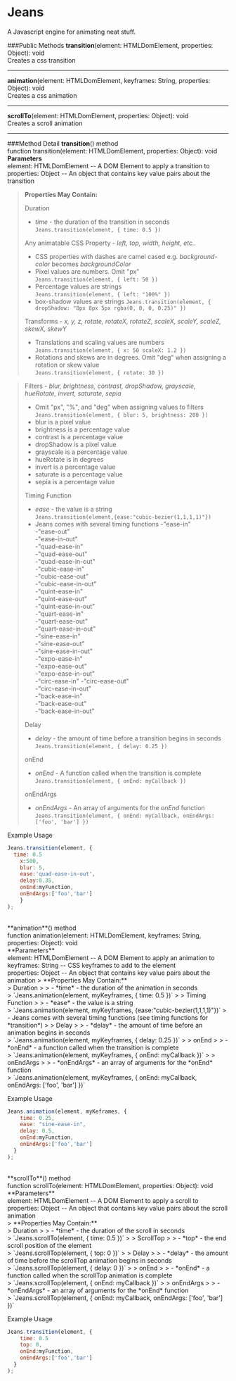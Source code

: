 Jeans
===================

A Javascript engine for animating neat stuff.

###Public Methods
**transition**(element: HTMLDomElement, properties: Object): void<br>
Creates a css transition
____
**animation**(element: HTMLDomElement, keyframes: String, properties: Object): void<br>
Creates a css animation
____
**scrollTo**(element: HTMLDomElement, properties: Object): void<br>
Creates a scroll animation
___

###Method Detail
**transition**() method<br>
function transition(element: HTMLDomElement, properties: Object): void<br>
**Parameters**<br>
element: HTMLDomElement -- A DOM Element to apply a transition to<br>
properties: Object -- An object that contains key value pairs about the transition<br>

> **Properties May Contain:**
>
> Duration
> 
> - *time* - the duration of the transition in seconds <br>
> `Jeans.transition(element, { time: 0.5 })`
> 
> Any animatable CSS Property - *left, top, width, height, etc..*
> 
> - CSS properties with dashes are camel cased e.g. *background-color* becomes *backgroundColor*
> - Pixel values are numbers. Omit "px" <br>
> `Jeans.transition(element, { left: 50 })`
> - Percentage values are strings <br>
> `Jeans.transition(element, { left: "100%" })`
> - box-shadow values are strings
> `Jeans.transition(element, { dropShadow: "8px 8px 5px rgba(0, 0, 0, 0.25)" })`
>
> Transforms - *x, y, z, rotate, rotateX, rotateZ, scaleX, scaleY, scaleZ, skewX, skewY*
> 
> - Translations and scaling values are numbers <br>
> `Jeans.transition(element, { x: 50 scaleX: 1.2 })`
> - Rotations and skews are in degrees. Omit "deg" when assigning a rotation or skew value  <br>
> `Jeans.transition(element, { rotate: 30 })`

> Filters - *blur, brightness, contrast, dropShadow, grayscale, hueRotate, invert, saturate, sepia*
> 
> - Omit "px", "%", and "deg" when assigning values to filters <br>
> `Jeans.transition(element, { blur: 5, brightness: 200 })`
> - blur is a pixel value
> - brightness is a percentage value
> - contrast is a percentage value
> - dropShadow is a pixel value
> - grayscale is a percentage value
> - hueRotate is in degrees
> - invert is a percentage value
> - saturate is a percentage value
> - sepia is a percentage value
> 
> Timing Function
> 
> - *ease* - the value is a string <br>
> `Jeans.transition(element,{ease:"cubic-bezier(1,1,1,1)"})`
> - Jeans comes with several timing functions
 >-"ease-in"  
 -"ease-out"  
 -"ease-in-out"  
-"quad-ease-in"  
-"quad-ease-out"  
-"quad-ease-in-out"  
-"cubic-ease-in"  
-"cubic-ease-out"  
-"cubic-ease-in-out"  
-"quint-ease-in"  
-"quint-ease-out"  
-"quint-ease-in-out"  
-"quart-ease-in"  
-"quart-ease-out"  
-"quart-ease-in-out"  
-"sine-ease-in"  
-"sine-ease-out"  
-"sine-ease-in-out"  
-"expo-ease-in"  
-"expo-ease-out"  
-"expo-ease-in-out"  
-"circ-ease-in"
-"circ-ease-out"  
-"circ-ease-in-out"  
-"back-ease-in"  
-"back-ease-out"  
-"back-ease-in-out" 
> 
> Delay
> 
> - *delay* - the amount of time before a transition begins in seconds <br>
> `Jeans.transition(element, { delay: 0.25 })`
> 
> onEnd
> 
> - *onEnd* - A function called when the transition is complete <br>
> `Jeans.transition(element, { onEnd: myCallback })`
> 
> onEndArgs
> 
> - *onEndArgs* - An array of arguments for the *onEnd* function <br>
> `Jeans.transition(element, { onEnd: myCallback, onEndArgs: ['foo', 'bar'] })`

Example Usage
```javascript
Jeans.transition(element, { 
  time: 0.5
	x:500, 
	blur: 5,
	ease:'quad-ease-in-out', 
	delay:0.35, 
	onEnd:myFunction, 
	onEndArgs:['foo','bar'] 
	}
); 
```

<br>
**animation**() method<br>
function animation(element: HTMLDomElement, keyframes: String, properties: Object): void<br>
**Parameters**<br>
element: HTMLDomElement -- A DOM Element to apply an animation to<br>
keyframes: String -- CSS keyframes to add to the element<br>
properties: Object -- An object that contains key value pairs about the animation
> **Properties May Contain:** <br>
> Duration
> 
> - *time* - the duration of the animation in seconds <br>
> `Jeans.animation(element, myKeyframes, { time: 0.5 })`
> 
> Timing Function
> 
> - *ease* - the value is a string <br>
> `Jeans.animation(element, myKeyframes, {ease:"cubic-bezier(1,1,1,1)"})`
> - Jeans comes with several timing functions (see timing functions for *transition*)
> 
> Delay
> 
> - *delay* - the amount of time before an animation begins in seconds <br>
> `Jeans.animation(element, myKeyframes, { delay: 0.25 })`
> 
> onEnd
> 
> - *onEnd* - a function called when the transition is complete <br>
> `Jeans.animation(element, myKeyframes, { onEnd: myCallback })`
> 
> onEndArgs
> 
> - *onEndArgs* - an array of arguments for the *onEnd* function <br>
> `Jeans.animation(element, myKeyframes, { onEnd: myCallback, onEndArgs: ['foo', 'bar'] })`

Example Usage
```javascript
Jeans.animation(element, myKeframes, { 
    time: 0.25, 
    ease: "sine-ease-in", 
    delay: 0.5,
    onEnd:myFunction, 
    onEndArgs:['foo','bar'] 
  }
); 
```

<br>
**scrollTo**() method<br>
function scrollTo(element: HTMLDomElement, properties: Object): void<br>
**Parameters**<br>
element: HTMLDomElement -- A DOM Element to apply a scroll to<br>
properties: Object -- An object that contains key value pairs about the scroll animation<br>
> **Properties May Contain:** <br>
> Duration
> 
> - *time* - the duration of the scroll in seconds <br>
> `Jeans.scrollTo(element, { time: 0.5 })`
> 
> ScrollTop
> 
> - *top* - the end scroll position of the element <br>
> `Jeans.scrollTop(element, { top: 0 })` 
>
> Delay
> 
> - *delay* - the amount of time before the scrollTop animation begins in seconds <br>
> `Jeans.scrollTop(element, { delay: 0 })`
> 
> onEnd
> 
> - *onEnd* - a function called when the scrollTop animation is complete <br>
> `Jeans.scrollTop(element, { onEnd: myCallback })`
> 
> onEndArgs
> 
> - *onEndArgs* - an array of arguments for the *onEnd* function <br>
> `Jeans.scrollTop(element, { onEnd: myCallback, onEndArgs: ['foo', 'bar'] })`

Example Usage
```javascript
Jeans.transition(element, { 
    time: 0.5
    top: 0,
    onEnd:myFunction, 
    onEndArgs:['foo','bar'] 
  }
); 
```
